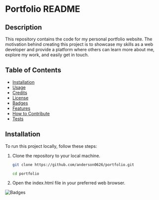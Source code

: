 # Portfolio README

## Description

This repository contains the code for my personal portfolio website. The motivation behind creating this project is to showcase my skills as a web developer and provide a platform where others can learn more about me, explore my work, and easily get in touch.

## Table of Contents

- [Installation](#installation)
- [Usage](#usage)
- [Credits](#credits)
- [License](#license)
- [Badges](#badges)
- [Features](#features)
- [How to Contribute](#how-to-contribute)
- [Tests](#tests)

## Installation

To run this project locally, follow these steps:

1. Clone the repository to your local machine.
   ```bash
   git clone https://github.com/anderson0626/portfolio.git
   
   cd portfolio
2. Open the index.html file in your preferred web browser.

![Badges](./Assets/images/readme_image.png)




